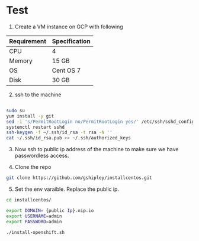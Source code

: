 # Test

1. Create a VM instance on GCP with following
  
Requirement  | Specification  
------------ | -------------
CPU | 4
Memory | 15 GB
OS | Cent OS 7
Disk | 30 GB

2. ssh to the machine

```bash 

sudo su
yum install -y git
sed -i 's/PermitRootLogin no/PermitRootLogin yes/' /etc/ssh/sshd_config
systemctl restart sshd
ssh-keygen -f ~/.ssh/id_rsa -t rsa -N ''
cat ~/.ssh/id_rsa.pub >> ~/.ssh/authorized_keys
```

3. Now ssh to public ip address of the machine to make sure we have passwordless access. 

4. Clone the repo

```bash
git clone https://github.com/gshipley/installcentos.git

```

5. Set the env varaible. Replace the public ip.

```bash
cd installcentos/

export DOMAIN= {public Ip}.nip.io
export USERNAME=admin
export PASSWORD=admin

./install-openshift.sh
```
